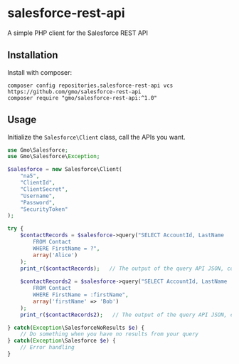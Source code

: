 # salesforce-rest-api
A simple PHP client for the Salesforce REST API

## Installation

Install with composer:
```
composer config repositories.salesforce-rest-api vcs https://github.com/gmo/salesforce-rest-api
composer require "gmo/salesforce-rest-api:^1.0"
```

## Usage

Initialize the `Salesforce\Client` class, call the APIs you want.

```php
use Gmo\Salesforce;
use Gmo\Salesforce\Exception;

$salesforce = new Salesforce\Client(
	"na5",
	"ClientId",
	"ClientSecret",
	"Username",
	"Password",
	"SecurityToken"
);

try {
	$contactRecords = $salesforce->query("SELECT AccountId, LastName
		FROM Contact
		WHERE FirstName = ?",
		array('Alice')
	);
	print_r($contactRecords);   // The output of the query API JSON, converted to associative array
	
    $contactRecords2 = $salesforce->query("SELECT AccountId, LastName
        FROM Contact
        WHERE FirstName = :firstName",
        array('firstName' => 'Bob')
    );
	print_r($contactRecords2);   // The output of the query API JSON, converted to associative array

} catch(Exception\SalesforceNoResults $e) {
	// Do something when you have no results from your query
} catch(Exception\Salesforce $e) {
	// Error handling
}
```


